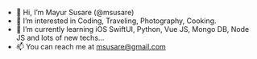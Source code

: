 - 👋 Hi, I’m Mayur Susare (@msusare)
- 👀 I’m interested in Coding, Traveling, Photography, Cooking.
- 🌱 I’m currently learning iOS SwiftUI, Python, Vue JS, Mongo DB, Node JS and lots of new techs...
- 📫 You can reach me at msusare@gmail.com 

<!---
msusare/msusare is a ✨ special ✨ repository because its `README.md` (this file) appears on your GitHub profile.
You can click the Preview link to take a look at your changes.
--->
